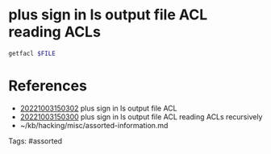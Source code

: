 # plus sign in ls output file ACL reading ACLs
```bash
getfacl $FILE
```

# References
- [20221003150302](/zet/20221003150302/) plus sign in ls output file ACL
- [20221003150300](/zet/20221003150300/) plus sign in ls output file ACL reading ACLs recursively
- ~/kb/hacking/misc/assorted-information.md

Tags:
    #assorted

